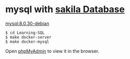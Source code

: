 # mysql with [sakila Database](https://dev.mysql.com/doc/sakila/en/)
[mysql:8.0.30-debian](https://hub.docker.com/layers/library/mysql/8.0.30-debian/images/sha256-2506c5888811a468d1bb01f18ef37a7a13847122c7e48e9ad1ba013b9b8c52fe?context=explore)


```
$ cd Learning-SQL
$ make docker-server
$ make docker-mysql
```

Open [phpMyAdmin](http://localhost:8080) to view it in the browser.
